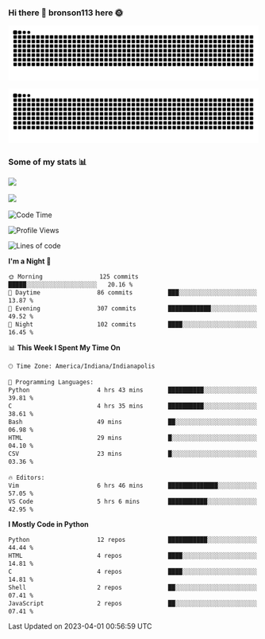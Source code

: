 ### Hi there 👋 bronson113 here 🌞
<div align="center">

![GitHub Snake Light](https://raw.githubusercontent.com/bronson113/bronson113/snake/github-snake.svg#gh-light-mode-only)

![GitHub Snake dark](https://raw.githubusercontent.com/bronson113/bronson113/snake/github-snake-dark.svg#gh-dark-mode-only)

</div>

### Some of my stats 📊
![](https://github-readme-stats-sigma-five.vercel.app/api?username=bronson113&theme=transparent&show_icons=true)

![](https://github-readme-stats-sigma-five.vercel.app/api/top-langs/?username=bronson113&theme=transparent&layout=compact&card_width=445)



<!--START_SECTION:waka-->
![Code Time](http://img.shields.io/badge/Code%20Time-145%20hrs%209%20mins-blue)

![Profile Views](http://img.shields.io/badge/Profile%20Views-2-blue)

![Lines of code](https://img.shields.io/badge/From%20Hello%20World%20I%27ve%20Written-4.7%20million%20lines%20of%20code-blue)

**I'm a Night 🦉** 

```text
🌞 Morning                125 commits         █████░░░░░░░░░░░░░░░░░░░░   20.16 % 
🌆 Daytime                86 commits          ███░░░░░░░░░░░░░░░░░░░░░░   13.87 % 
🌃 Evening                307 commits         ████████████░░░░░░░░░░░░░   49.52 % 
🌙 Night                  102 commits         ████░░░░░░░░░░░░░░░░░░░░░   16.45 % 
```


📊 **This Week I Spent My Time On** 

```text
🕑︎ Time Zone: America/Indiana/Indianapolis

💬 Programming Languages: 
Python                   4 hrs 43 mins       ██████████░░░░░░░░░░░░░░░   39.81 % 
C                        4 hrs 35 mins       ██████████░░░░░░░░░░░░░░░   38.61 % 
Bash                     49 mins             ██░░░░░░░░░░░░░░░░░░░░░░░   06.98 % 
HTML                     29 mins             █░░░░░░░░░░░░░░░░░░░░░░░░   04.10 % 
CSV                      23 mins             █░░░░░░░░░░░░░░░░░░░░░░░░   03.36 % 

🔥 Editors: 
Vim                      6 hrs 46 mins       ██████████████░░░░░░░░░░░   57.05 % 
VS Code                  5 hrs 6 mins        ███████████░░░░░░░░░░░░░░   42.95 % 
```

**I Mostly Code in Python** 

```text
Python                   12 repos            ███████████░░░░░░░░░░░░░░   44.44 % 
HTML                     4 repos             ████░░░░░░░░░░░░░░░░░░░░░   14.81 % 
C                        4 repos             ████░░░░░░░░░░░░░░░░░░░░░   14.81 % 
Shell                    2 repos             ██░░░░░░░░░░░░░░░░░░░░░░░   07.41 % 
JavaScript               2 repos             ██░░░░░░░░░░░░░░░░░░░░░░░   07.41 % 
```




 Last Updated on 2023-04-01 00:56:59 UTC
<!--END_SECTION:waka-->
